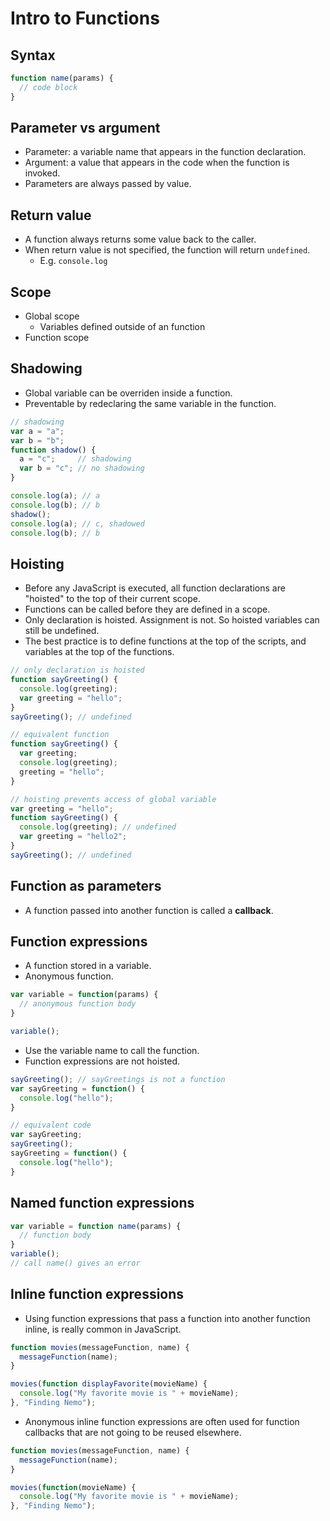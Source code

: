 # Intro to Functions

## Syntax
```js
function name(params) {
  // code block
}
```

## Parameter vs argument
- Parameter: a variable name that appears in the function declaration.
- Argument: a value that appears in the code when the function is invoked.
- Parameters are always passed by value.

## Return value
- A function always returns some value back to the caller.
- When return value is not specified, the function will return `undefined`.
  - E.g. `console.log`

## Scope
- Global scope
  - Variables defined outside of an function
- Function scope

## Shadowing
- Global variable can be overriden inside a function.
- Preventable by redeclaring the same variable in the function.

```js
// shadowing
var a = "a";
var b = "b";
function shadow() {
  a = "c";     // shadowing
  var b = "c"; // no shadowing
}

console.log(a); // a
console.log(b); // b
shadow();
console.log(a); // c, shadowed
console.log(b); // b
```

## Hoisting
- Before any JavaScript is executed, all function declarations are "hoisted" to the top of their current scope.
- Functions can be called before they are defined in a scope.
- Only declaration is hoisted. Assignment is not. So hoisted variables can still be undefined.
- The best practice is to define functions at the top of the scripts, and variables at the top of the functions.

```js
// only declaration is hoisted
function sayGreeting() {
  console.log(greeting);
  var greeting = "hello";
}
sayGreeting(); // undefined

// equivalent function
function sayGreeting() {
  var greeting;
  console.log(greeting);
  greeting = "hello";
}

// hoisting prevents access of global variable
var greeting = "hello";
function sayGreeting() {
  console.log(greeting); // undefined
  var greeting = "hello2";
}
sayGreeting(); // undefined
```

## Function as parameters
- A function passed into another function is called a **callback**.


## Function expressions
- A function stored in a variable.
- Anonymous function.
```js
var variable = function(params) {
  // anonymous function body
}

variable();
```

- Use the variable name to call the function.
- Function expressions are not hoisted.

```js
sayGreeting(); // sayGreetings is not a function
var sayGreeting = function() {
  console.log("hello");
}

// equivalent code
var sayGreeting;
sayGreeting();
sayGreeting = function() {
  console.log("hello");
}
```

## Named function expressions
```js
var variable = function name(params) {
  // function body
}
variable();
// call name() gives an error
```

## Inline function expressions
- Using function expressions that pass a function into another function inline, is really common in JavaScript.
```js
function movies(messageFunction, name) {
  messageFunction(name);
}

movies(function displayFavorite(movieName) {
  console.log("My favorite movie is " + movieName);
}, "Finding Nemo");
```

- Anonymous inline function expressions are often used for function callbacks that are not going to be reused elsewhere.

```js
function movies(messageFunction, name) {
  messageFunction(name);
}

movies(function(movieName) {
  console.log("My favorite movie is " + movieName);
}, "Finding Nemo");
```
